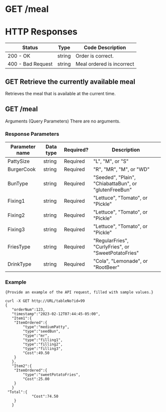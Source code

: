 # GET /meal


# HTTP Responses 

| Status          | Type     | Code Description                                      |
|----------------|----------|--------------------------------------------------|
| 200 - OK    | string  | Order is correct. |
| 400 - Bad Request | string | Meal ordered is incorrect |

## GET Retrieve the currently available meal 
Retrieves the meal that is available at the current time. 
## GET /meal 
Arguments (Query Parameters) 
There are no arguments. 

### Response Parameters

| Parameter name | Data type   | Required? | Description                          |
|------------------|--------|-----------|--------------------------------------|
| PattySize | string | Required  | "L", "M", or "S"|
| BurgerCook| string |  Required  |  "R", "MR", "M", or "WD" |
| BunType | string |  Required  |  "Seeded", "Plain", "ChiabattaBun", or "glutenFreeBun"|
| Fixing1| string |  Required  | "Lettuce", "Tomato", or "Pickle"|
| Fixing2| string |  Required  | "Lettuce", "Tomato", or "Pickle" |
| Fixing3| string |  Required  |  "Lettuce", "Tomato", or "Pickle"|
| FriesType| string |  Required  |  "RegularFries", "CurlyFries", or "SweetPotatoFries" |
| DrinkType| string |  Required  | "Cola", "Lemonade", or "RootBeer"|       
        

### Example

```
{Provide an example of the API request, filled with sample values.}
```
```
curl -X GET http://URL/tableNo?id=99
{
   "orderNum":123,
   "timestamp":"2023-02-12T07:44:45-05:00",
   "Item1":{
  	"ItemOrdered":{
     	"type":"mediumPatty",
        "type":"seedBun",
        "type":"mr",
        "type":"filling1",
        "type":"filling2",
        "type":"filling3",
     	"Cost":49.50
  	}
   },
   "Item2":{
  	"ItemOrdered":{
     	"type":"sweetPotatoFries",
     	"Cost":25.00
  	}
   }
 "Total":{
  	     	"Cost":74.50
  	}
   }




